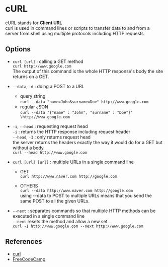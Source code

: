 # cURL
cURL stands for **Client URL**  
curl is used in command lines or scripts to transfer data to and from a server from shell using multiple protocols including HTTP requests 

## Options
* `curl [url]` :  calling a GET method  
    `curl http://www.google.com`  
    The output of this command is the whole HTTP response's body the site returns on a GET.

* `--data`, `-d` : doing a POST to a URL  
    - query string  
    `curl --data "name=John&surname=Doe" http://www.google.com` 
    - regular JSON  
    `curl --data '{"name" : "John", "surname" : "Doe"}' \http://www.google.com`

* `-i`, `--head` : requesting request head  
    `-i` : returns the HTTP response including request header    
    `--head`, `-I` : only returns request head  
    the server returns the headers exactly the way it would do for a GET but without a body.  
    `curl --head http://www.google.com`

* `curl [url] [url]` : multiple URLs in a single command line   
    - GET  
    `curl http://www.naver.com http://google.com`

    - OTHERS  
    `curl --data http://www.naver.com http://google.com`  
    using --data to POST to multiple URLs means that you send the same POST to all the given URLs.  

* `--next` : separates commands so that multiple HTTP methods can be executed in a single command line  
    `--next` resets the method and allow a new set  
    `curl -I http://www.google.com --next http://www.google.com`


## References
* [curl](https://curl.haxx.se/docs/)
* [FreeCodeCamp](https://www.freecodecamp.org/news/how-to-start-using-curl-and-why-a-hands-on-introduction-ea1c913caaaa/)
